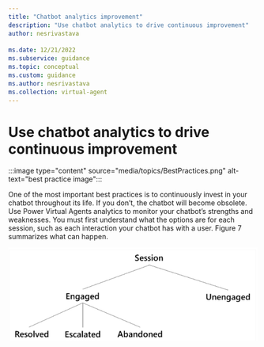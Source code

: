 ```yaml
---
title: "Chatbot analytics improvement"
description: "Use chatbot analytics to drive continuous improvement"
author: nesrivastava

ms.date: 12/21/2022
ms.subservice: guidance
ms.topic: conceptual
ms.custom: guidance
ms.author: nesrivastava
ms.collection: virtual-agent
---
```


# Use chatbot analytics to drive continuous improvement

:::image type="content" source="media/topics/BestPractices.png" alt-text="best practice image":::

One of the most important best practices is to continuously invest in your chatbot throughout its life. If you don’t, the chatbot will become obsolete. Use Power Virtual Agents analytics to monitor your chatbot’s strengths and weaknesses. You must first understand what the options are for each session, such as each interaction your chatbot has with a user. Figure 7 summarizes what can happen.

![A screenshot of the steps to view the Power Automate analytics.](media/topics/BestPracticsessummarizes.png)